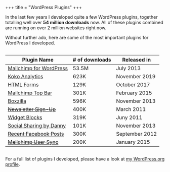 +++
title = "WordPress Plugins"
+++

In the last few years I developed quite a few WordPress plugins, together totalling well over **54 million downloads** now. All of these plugins combined are running on over 2 million websites right now.

Without further ado, here are some of the most important plugins for WordPress I developed.

<div style="overflow-x: auto;">
<table>
    <thead>
	<tr>
    	<th>Plugin Name</th>
        <th># of downloads</th>
        <th>Released in</th>
    </tr>
    </thead>
    <tbody>
    <tr>
    	<td><a href="https://www.mc4wp.com/">Mailchimp for WordPress</a></td>
        <td id="mailchimp-for-wp-downloads">53.5M</td>
        <td>July 2013</td>
    </tr>
    <tr>
        <td><a href="https://www.kokoanalytics.com">Koko Analytics</a></td>
        <td id="koko-analytics-downloads">623K</td>
        <td>November 2019</td>
    </tr>
    <tr>
        <td><a href="https://www.htmlformsplugin.com/">HTML Forms</a></td>
        <td id="html-forms-downloads">129K</td>
        <td>October 2017</td>
    </tr>
     <tr>
    	<td><a href="https://wordpress.org/plugins/mailchimp-top-bar/">Mailchimp Top Bar</a></td>
        <td id="mailchimp-top-bar-downloads">301K</td>
        <td>February 2015</td>
    </tr>
    <tr>
        <td><a href="https://boxzillaplugin.com/">Boxzilla</a></td>
            <td id="boxzilla-downloads">596K</td>
            <td>November 2013</td>
     </tr>
    <tr>
    	<td style="text-decoration: line-through"><a href="http://wordpress.org/plugins/newsletter-sign-up/">Newsletter Sign-Up</a></td>
        <td>400K</td>
        <td>March 2011</td>
    </tr>
    <tr>
    	<td><a href="https://wordpress.org/plugins/wysiwyg-widgets/">Widget Blocks</a></td>
        <td id="wysiwyg-widgets-downloads">319K</td>
        <td>Juny 2011</td>
    </tr>
    <tr>
    	<td><a href="https://wordpress.org/plugins/dvk-social-sharing/">Social Sharing by Danny</a></td>
        <td id="dvk-social-sharing-downloads">101K</td>
        <td>November 2013</td>
    </tr>
    <tr>
    	<td><s><a href="https://wordpress.org/plugins/recent-facebook-posts/">Recent Facebook Posts</a></s></td>
        <td>300K</td>
        <td>September 2012</td>
    </tr>
    <tr>
    <td><s><a href="https://wordpress.org/plugins/mailchimp-sync/">Mailchimp User Sync</a></s></td>
            <td>200K</td>
            <td>January 2015</td>
    </tr>
    </tbody>
</table>
</div>


For a full list of plugins I developed, please have a look at [my WordPress.org profile](http://profiles.wordpress.org/dvankooten/).
